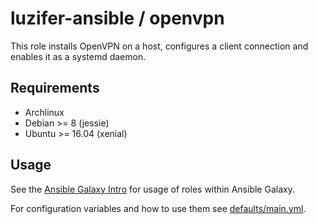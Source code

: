 # luzifer-ansible / openvpn

This role installs OpenVPN on a host, configures a client connection and enables it as a systemd daemon.

## Requirements

- Archlinux
- Debian >= 8 (jessie)
- Ubuntu >= 16.04 (xenial)

## Usage

See the [Ansible Galaxy Intro](https://galaxy.ansible.com/intro) for usage of roles within Ansible Galaxy.

For configuration variables and how to use them see [defaults/main.yml](defaults/main.yml).
